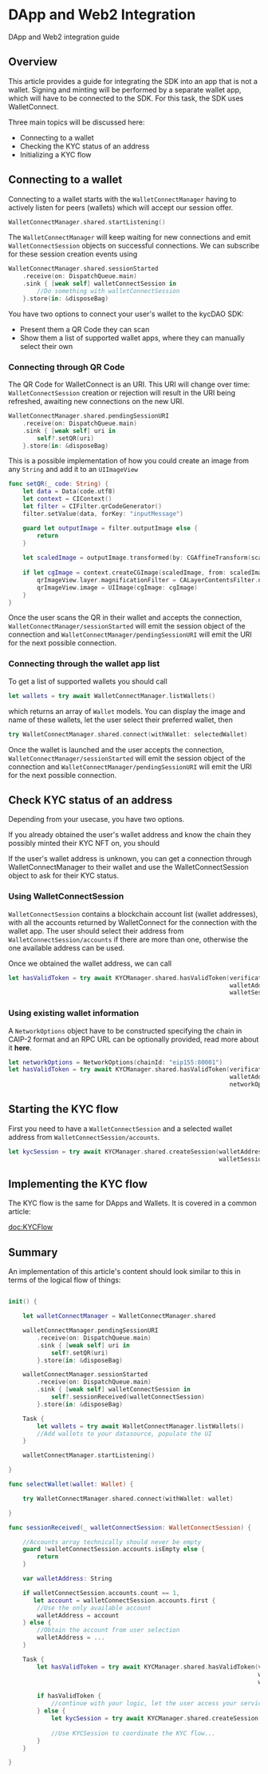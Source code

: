 # DApp and Web2 Integration
DApp and Web2 integration guide

## Overview

This article provides a guide for integrating the SDK into an app that is not a wallet. Signing and minting will be performed by a separate wallet app, which will have to be connected to the SDK. For this task, the SDK uses WalletConnect.

Three main topics will be discussed here:
- Connecting to a wallet
- Checking the KYC status of an address
- Initializing a KYC flow

## Connecting to a wallet

Connecting to a wallet starts with the ``WalletConnectManager`` having to actively listen for peers (wallets) which will accept our session offer.

```swift
WalletConnectManager.shared.startListening()
```

The ``WalletConnectManager`` will keep waiting for new connections and emit ``WalletConnectSession`` objects on successful connections. We can subscribe for these session creation events using

```swift
WalletConnectManager.shared.sessionStarted
    .receive(on: DispatchQueue.main)
    .sink { [weak self] walletConnectSession in
        //Do something with walletConnectSession
    }.store(in: &disposeBag)
```

You have two options to connect your user's wallet to the kycDAO SDK:
- Present them a QR Code they can scan
- Show them a list of supported wallet apps, where they can manually select their own

### Connecting through QR Code

The QR Code for WalletConnect is an URI. This URI will change over time: ``WalletConnectSession`` creation or rejection will result in the URI being refreshed, awaiting new connections on the new URI.

```swift
WalletConnectManager.shared.pendingSessionURI
    .receive(on: DispatchQueue.main)
    .sink { [weak self] uri in
        self?.setQR(uri)
    }.store(in: &disposeBag)
```

This is a possible implementation of how you could create an image from any `String` and add it to an `UIImageView`

```swift
func setQR(_ code: String) {
    let data = Data(code.utf8)
    let context = CIContext()
    let filter = CIFilter.qrCodeGenerator()
    filter.setValue(data, forKey: "inputMessage")

    guard let outputImage = filter.outputImage else {
        return
    }
    
    let scaledImage = outputImage.transformed(by: CGAffineTransform(scaleX: 4, y: 4))
    
    if let cgImage = context.createCGImage(scaledImage, from: scaledImage.extent) {
        qrImageView.layer.magnificationFilter = CALayerContentsFilter.nearest
        qrImageView.image = UIImage(cgImage: cgImage)
    }
}
```

Once the user scans the QR in their wallet and accepts the connection, ``WalletConnectManager/sessionStarted`` will emit the session object of the connection and ``WalletConnectManager/pendingSessionURI`` will emit the URI for the next possible connection.

### Connecting through the wallet app list

To get a list of supported wallets you should call
```swift
let wallets = try await WalletConnectManager.listWallets()
```
which returns an array of ``Wallet`` models.
You can display the image and name of these wallets, let the user select their preferred wallet, then
```swift
try WalletConnectManager.shared.connect(withWallet: selectedWallet)
```

Once the wallet is launched and the user accepts the connection, ``WalletConnectManager/sessionStarted`` will emit the session object of the connection and ``WalletConnectManager/pendingSessionURI`` will emit the URI for the next possible connection.

## Check KYC status of an address

Depending from your usecase, you have two options.

If you already obtained the user's wallet address and know the chain they possibly minted their KYC NFT on, you should

If the user's wallet address is unknown, you can get a connection through WalletConnectManager to their wallet and use the WalletConnectSession object to ask for their KYC status.

### Using WalletConnectSession

``WalletConnectSession`` contains a blockchain account list (wallet addresses), with all the accounts returned by WalletConnect for the connection with the wallet app. The user should select their address from ``WalletConnectSession/accounts`` if there are more than one, otherwise the one available address can be used.

Once we obtained the wallet address, we can call

```swift
let hasValidToken = try await KYCManager.shared.hasValidToken(verificationType: .kyc,
                                                              walletAddress: selectedAddress,
                                                              walletSession: walletConnectSession)
```

### Using existing wallet information

A ``NetworkOptions`` object have to be constructed specifying the chain in CAIP-2 format and an RPC URL can be optionally provided, read more about it **here**.

```swift
let networkOptions = NetworkOptions(chainId: "eip155:80001")
let hasValidToken = try await KYCManager.shared.hasValidToken(verificationType: .kyc,
                                                              walletAddress: walletAddress,
                                                              networkOptions: networkOptions)
```

## Starting the KYC flow

First you need to have a ``WalletConnectSession`` and a selected wallet address from ``WalletConnectSession/accounts``. 

```swift
let kycSession = try await KYCManager.shared.createSession(walletAddress: selectedAccount,
                                                           walletSession: walletConnectSession)
```

## Implementing the KYC flow

The KYC flow is the same for DApps and Wallets. It is covered in a common article:

<doc:KYCFlow>

## Summary

An implementation of this article's content should look similar to this in terms of the logical flow of things:

```swift

init() {

    let walletConnectManager = WalletConnectManager.shared

    walletConnectManager.pendingSessionURI
        .receive(on: DispatchQueue.main)
        .sink { [weak self] uri in
            self?.setQR(uri)
        }.store(in: &disposeBag)

    walletConnectManager.sessionStarted
        .receive(on: DispatchQueue.main)
        .sink { [weak self] walletConnectSession in
            self?.sessionReceived(walletConnectSession)
        }.store(in: &disposeBag)

    Task {
        let wallets = try await WalletConnectManager.listWallets()
        //Add wallets to your datasource, populate the UI
    }

    walletConnectManager.startListening()

}

func selectWallet(wallet: Wallet) {

    try WalletConnectManager.shared.connect(withWallet: wallet)

}

func sessionReceived(_ walletConnectSession: WalletConnectSession) {

    //Accounts array technically should never be empty
    guard !walletConnectSession.accounts.isEmpty else { 
        return
    }

    var walletAddress: String

    if walletConnectSession.accounts.count == 1,
       let account = walletConnectSession.accounts.first {
        //Use the only available account
        walletAddress = account
    } else {
        //Obtain the account from user selection
        walletAddress = ...
    }

    Task {
        let hasValidToken = try await KYCManager.shared.hasValidToken(verificationType: .kyc,
                                                                      walletAddress: walletAddress,
                                                                      walletSession: walletConnectSession)

        if hasValidToken {
            //continue with your logic, let the user access your service etc...
        } else {
            let kycSession = try await KYCManager.shared.createSession(walletAddress: walletAddress,
                                                                       walletSession: walletConnectSession)
            //Use KYCSession to coordinate the KYC flow...
        }
    }

}

```
